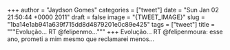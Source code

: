 
+++
author = "Jaydson Gomes"
categories = ["tweet"]
date = "Sun Jan 02 21:50:44 +0000 2011"
draft = false
image = "{TWEET_IMAGE}"
slug = "1ba14e1ab941a639f715dd8d4879201e0c89e425"
tags = ["tweet"]
title = """Evolução... RT @felipenmo..."""
+++
Evolução... RT @felipenmoura: esse ano, prometi a mim mesmo que reclamarei menos...
